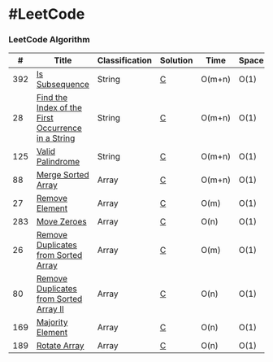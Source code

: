 #LeetCode
========

### LeetCode Algorithm

| # | Title | Classification | Solution | Time | Space | Difficulty |
|---| ----- | ---------------| -------- | ---- |-------|------------|
|392|[Is Subsequence](https://leetcode.com/problems/is-subsequence/)|String|[C](./392)|O(m+n)|O(1)|Easy|
|28|[Find the Index of the First Occurrence in a String](https://leetcode.com/problems/find-the-index-of-the-first-occurrence-in-a-string/)|String|[C](./28)|O(m+n)|O(1)|Easy|
|125|[Valid Palindrome](https://leetcode.com/problems/valid-palindrome/)|String|[C](./125)|O(m+n)|O(1)|Easy|
|88|[Merge Sorted Array](https://leetcode.com/problems/merge-sorted-array/)|Array|[C](./88)|O(m+n)|O(1)|Easy|
|27|[Remove Element](https://leetcode.com/problems/remove-element/)|Array|[C](./27)|O(m)|O(1)|Easy|
|283|[Move Zeroes](https://leetcode.com/problems/move-zeroes/)|Array|[C](./283)|O(n)|O(1)|Easy|
|26|[Remove Duplicates from Sorted Array](https://leetcode.com/problems/remove-duplicates-from-sorted-array/)|Array|[C](./26)|O(m)|O(1)|Easy|
|80|[Remove Duplicates from Sorted Array II](https://leetcode.com/problems/remove-duplicates-from-sorted-array-ii/)|Array|[C](./80)|O(n)|O(1)|Easy|
|169|[Majority Element](https://leetcode.com/problems/majority-element/)|Array|[C](./169)|O(n)|O(1)|Easy|
|189|[Rotate Array](https://leetcode.com/problems/rotate-array/)|Array|[C](./189)|O(n)|O(1)|Easy|